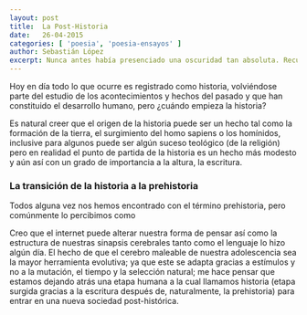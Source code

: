 ```yaml
---
layout: post
title:  La Post-Historia
date:   26-04-2015
categories: [ 'poesia', 'poesia-ensayos' ]
author: Sebastián López
excerpt: Nunca antes había presenciado una oscuridad tan absoluta. Recuerdo noches ausentes de luna y estrellas que...
---
```


Hoy en día todo lo que ocurre es registrado como historia, volviéndose parte del estudio de los acontecimientos y hechos del pasado y que han constituido el desarrollo humano, pero ¿cuándo empieza la historia? 

Es natural creer que el origen de la historia puede ser un hecho tal como la formación de la tierra, el surgimiento del homo sapiens o los homínidos, inclusive para algunos puede ser algún suceso teológico (de la religión) pero en realidad el punto de partida de la historia es un hecho más modesto y aún así con un grado de importancia a la altura, la escritura.

### La transición de la historia a la prehistoria

Todos alguna vez nos hemos encontrado con el término prehistoria, pero comúnmente lo percibimos como 

Creo que el internet puede alterar nuestra forma de pensar así como la estructura de nuestras sinapsis cerebrales tanto como el lenguaje lo hizo algún día. El hecho de que el cerebro maleable de nuestra adolescencia sea la mayor herramienta evolutiva; ya que este se adapta gracias a estímulos y no a la mutación, el tiempo y la selección natural; me hace pensar que estamos dejando atrás una etapa humana a la cual llamamos historia (etapa surgida gracias a la escritura después de, naturalmente, la prehistoria) para entrar en una nueva sociedad post-histórica.